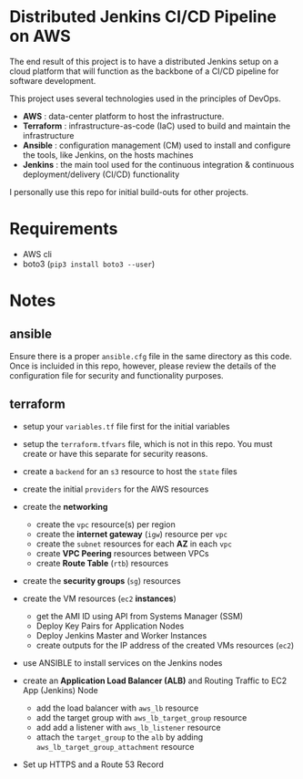 # Distributed Jenkins CI/CD Pipeline on AWS
The end result of this project is to have a distributed Jenkins setup on a cloud platform that will function as the backbone of a CI/CD pipeline for software development.

This project uses several technologies used in the principles of DevOps. 
- **AWS** : data-center platform to host the infrastructure.
- **Terraform** : infrastructure-as-code (IaC) used to build and maintain the infrastructure
- **Ansible** : configuration management (CM) used to install and configure the tools, like Jenkins, on the hosts machines
- **Jenkins** : the main tool used for the continuous integration & continuous deployment/delivery (CI/CD) functionality

I personally use this repo for initial build-outs for other projects. 

# Requirements
- AWS cli 
- boto3 (`pip3 install boto3 --user`)

# Notes

## ansible
Ensure there is a proper `ansible.cfg` file in the same directory as this code. Once is incluided in this repo, however, please review the details of the configuration file for security and functionality purposes.

## terraform
- setup your `variables.tf` file first for the initial variables
- setup the `terraform.tfvars` file, which is not in this repo. You must create or have this separate for security reasons.
- create a `backend` for an `s3` resource to host the `state` files
- create the initial `providers` for the AWS resources
- create the **networking**
    - create the `vpc` resource(s) per region
    - create the **internet gateway** (`igw`) resource per `vpc`
    - create the `subnet` resources for each **AZ** in each `vpc`
    - create **VPC Peering** resources between VPCs
    - create **Route Table** (`rtb`) resources 
- create the **security groups** (`sg`) resources
- create the VM resources (`ec2` **instances**)
    - get the AMI ID using API from Systems Manager (SSM) 
    - Deploy Key Pairs for Application Nodes
    - Deploy Jenkins Master and Worker Instances
    - create outputs for the IP address of the created VMs resources (`ec2`)
        
- use ANSIBLE to install services on the Jenkins nodes
- create an **Application Load Balancer (ALB)** and Routing Traffic to EC2 App (Jenkins) Node
    - add the load balancer with `aws_lb` resource
    - add the target group with `aws_lb_target_group` resource
    - add add a listener with `aws_lb_listener` resource
    - attach the `target_group` to the `alb` by adding `aws_lb_target_group_attachment` resource
- Set up HTTPS and a Route 53 Record
